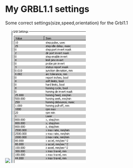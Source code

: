 # My GRBL1.1 settings
Some correct settings(size,speed,orientation) for the Grbl1.1<br>
 
<img src="JimmyCraft0902.gif" width="240"/>  <img src="DIY3018GrblSettings.png" width="240"> <br>


